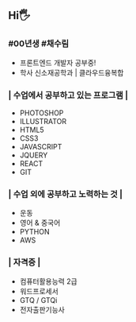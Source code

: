 ## Hi🖐️
### #00년생 #채수림
* 프론트엔드 개발자 공부중!
* 학사 신소재공학과 | 클라우드융복합

### | 수업에서 공부하고 있는 프로그램 |
* PHOTOSHOP
* ILLUSTRATOR
* HTML5
* CSS3
* JAVASCRIPT
* JQUERY
* REACT
* GIT

### | 수업 외에 공부하고 노력하는 것 |
* 운동
* 영어 & 중국어
* PYTHON
* AWS

### | 자격증 |
* 컴퓨터활용능력 2급
* 워드프로세서
* GTQ / GTQi
* 전자출판기능사
